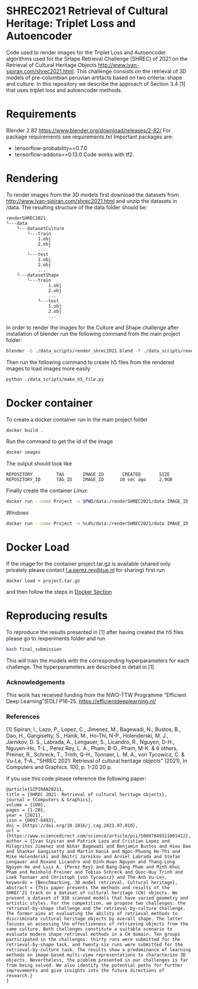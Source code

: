 # SHREC2021 Retrieval of Cultural Heritage: Triplet Loss and Autoencoder 
Code used to render images for the Triplet Loss and Autoencoder algorithms used for the SHape Retrieval Challenge (SHREC) of 2021 on the Retrieval of Cultural Heritage Objects http://www.ivan-sipiran.com/shrec2021.html. This challenge consists on the retrieval of 3D models of pre-columbian peruvian artifacts based on two criteria: shape and culture. In this repository we describe the approach of Section 3.4 [1] that uses triplet loss and autoencoder methods.

# Requirements
Blender 2.82 https://www.blender.org/download/releases/2-82/
For package requirements see requirements.txt
Important packages are:
- tensorflow-probability==0.7.0
- tensorflow-addons==0.13.0
Code works with tf2. 

# Rendering
To render images from the 3D models first download the datasets from http://www.ivan-sipiran.com/shrec2021.html and unzip the datasets in /data. The resulting structure of the data folder should be:
```
renderSHREC2021
└---data
    └---datasetCulture
        └---train
            1.obj
            2.obj
            ...
        └---test
            1.obj
            2.obj
            ...
    └---datasetShape
        └---train
                1.obj
                2.obj
                ...
            └---test
                1.obj
                2.obj
                ...
```

In order to render the images for the Culture and Shape challenge after installation of blender run the following command from the main project folder:
```bash
blender -b ./data_scripts/render_shrec2021.blend -P ./data_scripts/render_images.py -- --input_path ./data --challenge Culture Shape --split train test
```
Then run the following command to create h5 files from the rendered images to load images more easily
```bash
python ./data_scripts/make_h5_file.py
```

# Docker container
To create a docker container run in the main project folder
```bash
docker build .
```
Run the command to get the id of the image
```bash
docker images
```
The output should look like
```
REPOSITORY         TAG       IMAGE ID       CREATED       SIZE
REPOSITORY_ID      TAG_ID    IMAGE_ID      10 sec ago     2.9GB
```


Finally create the container 
*Linux:*

```bash
docker run --name Project -v $PWD/data:/renderSHREC2021/data IMAGE_ID ./run 
```
*Windows*
```bash
docker run --name Project -v %cd%/data:/renderSHREC2021/data IMAGE_ID ./run 
```
# Docker Load
If the image for the container project.tar.gz is available (shared only privately please contact l.a.perez.rey@tue.nl for sharing) first run
```
docker load < project.tar.gz
```
and then follow the steps in [Docker Section](#docker-container)
# Reproducing results
To reproduce the results presented in [1] after having created the h5 files please go to /experiments folder and run 
```bash
bash final_submission
```
This will train the models with the corresponding hyperparameters for each challenge. The hyperparameters are described in detail in [1].

### Acknowledgements
This work has received funding from the NWO-TTW Programme “Efficient Deep Learning”(EDL) P16-25. https://efficientdeeplearning.nl/

### References
[1] Sipiran, I., Lazo, P., Lopez, C., Jimenez, M., Bagewadi, N., Bustos, B., Dao, H., Gangisetty, S., Hanik, M., Ho-Thi, N-P., Holenderski, M. J., Jarnikov, D. S., Labrada, A., Lengauer, S., Licandro, R., Nguyen, D-H., Nguyen-Ho, T-L., Perez Rey, L. A., Pham, B-D., Pham, M-K. & 6 others, Preiner, R., Schreck, T., Trinh, Q-H., Tonnaer, L. M. A., von Tycowicz, C. & Vu-Le, T-A., "SHREC 2021: Retrieval of cultural heritage objects" (2021), In Computers and Graphics. 100, p. 1-20 20 p.






If you use this code please reference the following paper:
```
@article{SIPIRAN20211,
title = {SHREC 2021: Retrieval of cultural heritage objects},
journal = {Computers & Graphics},
volume = {100},
pages = {1-20},
year = {2021},
issn = {0097-8493},
doi = {https://doi.org/10.1016/j.cag.2021.07.010},
url = {https://www.sciencedirect.com/science/article/pii/S0097849321001412},
author = {Ivan Sipiran and Patrick Lazo and Cristian Lopez and Milagritos Jimenez and Nihar Bagewadi and Benjamin Bustos and Hieu Dao and Shankar Gangisetty and Martin Hanik and Ngoc-Phuong Ho-Thi and Mike Holenderski and Dmitri Jarnikov and Arniel Labrada and Stefan Lengauer and Roxane Licandro and Dinh-Huan Nguyen and Thang-Long Nguyen-Ho and Luis A. {Perez Rey} and Bang-Dang Pham and Minh-Khoi Pham and Reinhold Preiner and Tobias Schreck and Quoc-Huy Trinh and Loek Tonnaer and Christoph {von Tycowicz} and The-Anh Vu-Le},
keywords = {Benchmarking, 3D model retrieval, Cultural heritage},
abstract = {This paper presents the methods and results of the SHREC’21 track on a dataset of cultural heritage (CH) objects. We present a dataset of 938 scanned models that have varied geometry and artistic styles. For the competition, we propose two challenges: the retrieval-by-shape challenge and the retrieval-by-culture challenge. The former aims at evaluating the ability of retrieval methods to discriminate cultural heritage objects by overall shape. The latter focuses on assessing the effectiveness of retrieving objects from the same culture. Both challenges constitute a suitable scenario to evaluate modern shape retrieval methods in a CH domain. Ten groups participated in the challenges: thirty runs were submitted for the retrieval-by-shape task, and twenty-six runs were submitted for the retrieval-by-culture task. The results show a predominance of learning methods on image-based multi-view representations to characterize 3D objects. Nevertheless, the problem presented in our challenges is far from being solved. We also identify the potential paths for further improvements and give insights into the future directions of research.}
}
```
